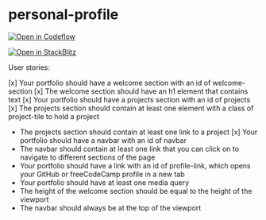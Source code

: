 # personal-profile

[![Open in Codeflow](https://developer.stackblitz.com/img/open_in_codeflow.svg)](https:///pr.new/samuelemezzasalma/personal-profile)

[![Open in StackBlitz](https://developer.stackblitz.com/img/open_in_stackblitz.svg)](https://stackblitz.com/github/samuelemezzasalma/personal-profile)

User stories:

[x] Your portfolio should have a welcome section with an id of welcome-section
[x] The welcome section should have an h1 element that contains text
[x] Your portfolio should have a projects section with an id of projects
[x] The projects section should contain at least one element with a class of project-tile to hold a project
- The projects section should contain at least one link to a project
[x] Your portfolio should have a navbar with an id of navbar
- The navbar should contain at least one link that you can click on to navigate to different sections of the page
- Your portfolio should have a link with an id of profile-link, which opens your GitHub or freeCodeCamp profile in a new tab
- Your portfolio should have at least one media query
- The height of the welcome section should be equal to the height of the viewport
- The navbar should always be at the top of the viewport
